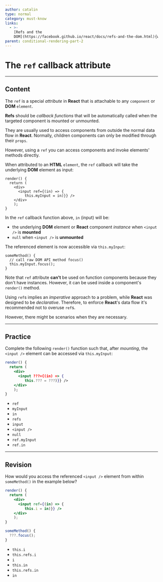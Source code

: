 ```yaml
---
author: catalin
type: normal
category: must-know
links:
  - >-
    [Refs and the
    DOM](https://facebook.github.io/react/docs/refs-and-the-dom.html){website}
parent: conditional-rendering-part-2
---
```


# The `ref` callback attribute


---

## Content

The `ref` is a special *attribute* in **React** that is attachable to any `component` or **DOM** `element`.

**Refs** should be *callback functions* that will be automatically called when the targeted component is mounted or unmounted.

They are usually used to access components from outside the normal data flow in **React**. Normally, children components can only be modified through their `props`.

However, using a `ref` you can access components and invoke elements' methods directly.

When attributed to an **HTML** `element`, the `ref` callback will take the underlying **DOM** element as input:

```plain-text
render() {
  return (
    <div>
      <input ref={(in) => {
         this.myInput = in)}} />
    </div>
    );
}
```

In the `ref` callback function above, `in` (input) will be:

- the underlying **DOM** element or **React** component *instance* when `<input />` is **mounted**
- `null` when `<input />` is **unmounted**

The referenced element is now accessible via `this.myInput`:

```plain-text
someMethod() {
  // call raw DOM API method focus()
  this.myInput.focus();
}
```

Note that `ref` attribute **can't** be used on function components because they don't have instances. However, it can be used inside a component's `render()` method.

Using `ref`s implies an *imperative* approach to a problem, while **React** was designed to be *declarative*. Therefore, to enforce **React**'s data flow it's recommended not to overuse `ref`s.

However, there might be scenarios when they are necessary.


---

## Practice

Complete the following `render()` function such that, after *mounting*, the `<input />` element can be accessed via `this.myInput`:

```jsx
render() {
  return (
    <div>
      <input ???={(in) => {
         this.??? = ???)}} />
    </div>
    );
}
```

- `ref`
- `myInput`
- `in`
- `refs`
- `input`
- `<input />`
- `null`
- `ref.myInput`
- `ref.in`


---

## Revision

How would you access the referenced `<input />` element from within `someMethod()` in the example below?

```jsx
render() {
  return (
    <div>
      <input ref={(in) => {
         this.i = in)}} />
    </div>
    );
}

someMethod() {
  ???.focus();
}

```

- `this.i`
- `this.refs.i`
- `i`
- `this.in`
- `this.refs.in`
- `in`

